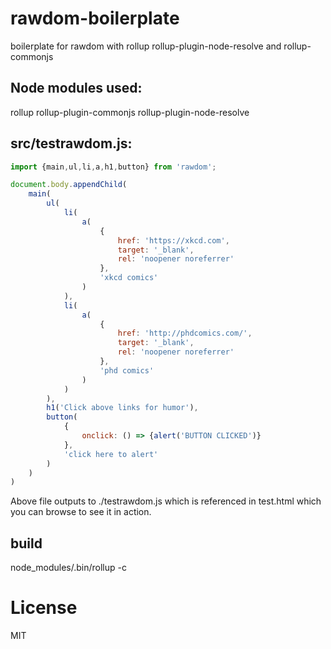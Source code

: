 # rawdom-boilerplate

boilerplate for rawdom with rollup rollup-plugin-node-resolve and rollup-commonjs

## Node modules used:
rollup
rollup-plugin-commonjs
rollup-plugin-node-resolve

## src/testrawdom.js:

```javascript
import {main,ul,li,a,h1,button} from 'rawdom';

document.body.appendChild(
    main(
        ul(
            li(
                a(
                    {
                        href: 'https://xkcd.com',
                        target: '_blank',
                        rel: 'noopener noreferrer'
                    },
                    'xkcd comics'
                )
            ),
            li(
                a(
                    {
                        href: 'http://phdcomics.com/',
                        target: '_blank',
                        rel: 'noopener noreferrer'
                    },
                    'phd comics'
                )
            )
        ),
        h1('Click above links for humor'),
        button(
            {
                onclick: () => {alert('BUTTON CLICKED')}
            },
            'click here to alert'
        )
    )
)
```

Above file outputs to ./testrawdom.js which is referenced in test.html which
you can browse to see it in action.

## build

node_modules/.bin/rollup -c

# License

MIT
